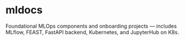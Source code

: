 # mldocs
Foundational MLOps components and onboarding projects — includes MLflow, FEAST, FastAPI backend, Kubernetes, and JupyterHub on K8s.
